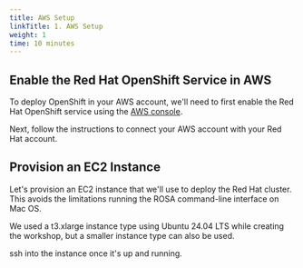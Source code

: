 ```yaml
---
title: AWS Setup
linkTitle: 1. AWS Setup
weight: 1
time: 10 minutes
---
```


## Enable the Red Hat OpenShift Service in AWS

To deploy OpenShift in your AWS account, we'll need to first enable the 
Red Hat OpenShift service using the [AWS console](https://us-east-1.console.aws.amazon.com/rosa/home?region=us-east-1#/). 

Next, follow the instructions to connect your AWS account with your Red Hat account. 

## Provision an EC2 Instance

Let's provision an EC2 instance that we'll use to deploy the Red Hat cluster. This avoids
the limitations running the ROSA command-line interface on Mac OS.

We used a t3.xlarge instance type using Ubuntu 24.04 LTS while creating the workshop,
but a smaller instance type can also be used.

ssh into the instance once it's up and running.
